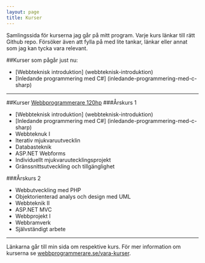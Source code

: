 ```yaml
---
layout: page
title: Kurser 
---
```

Samlingssida för kurserna jag går på mitt program. Varje kurs länkar till rätt Github repo.
Försöker även att fylla på med lite tankar, länkar eller annat som jag kan tycka vara relevant.

##Kurser som pågår just nu:
- [Webbteknisk introduktion] (webbteknisk-introduktion)
- [Inledande programmering med C#] (inledande-programmering-med-c-sharp)

---

##Kurser [Webbprogrammerare 120hp](http://www.webbprogrammerare.se)
###Årskurs 1
- [Webbteknisk introduktion] (webbteknisk-introduktion)
- [Inledande programmering med C#] (inledande-programmering-med-c-sharp)
- Webbteknuk I
- Iterativ mjukvaruutvecklin
- Databasteknik
- ASP.NET Webforms
- Individuellt mjukvaruutecklingsprojekt
- Gränssnittsutveckling och tillgänglighet



###Årskurs 2
- Webbutveckling med PHP
- Objektorienterad analys och design med UML
- Webbteknik II
- ASP.NET MVC
- Webbprojekt I
- Webbramverk
- Självständigt arbete

---

Länkarna går till min sida om respektive kurs. För mer information om kurserna se [webbprogrammerare.se/vara-kurser](http://www.webbprogrammerare.se/vara-kurser]).
